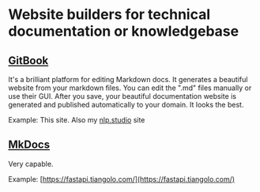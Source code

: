 # Website builders for technical documentation or knowledgebase

## [GitBook](https://gitbook.com)

It's a brilliant platform for editing Markdown docs. It generates a beautiful website from your markdown files. You can edit the ".md" files manually or use their GUI. After you save, your beautiful documentation website is generated and published automatically to your domain. It looks the best. 

Example: This site. Also my [nlp.studio](https://nlp.studio) site

## [MkDocs](https://squidfunk.github.io/mkdocs-material/)

Very capable. 

Example: [https://fastapi.tiangolo.com/](https://fastapi.tiangolo.com/)

